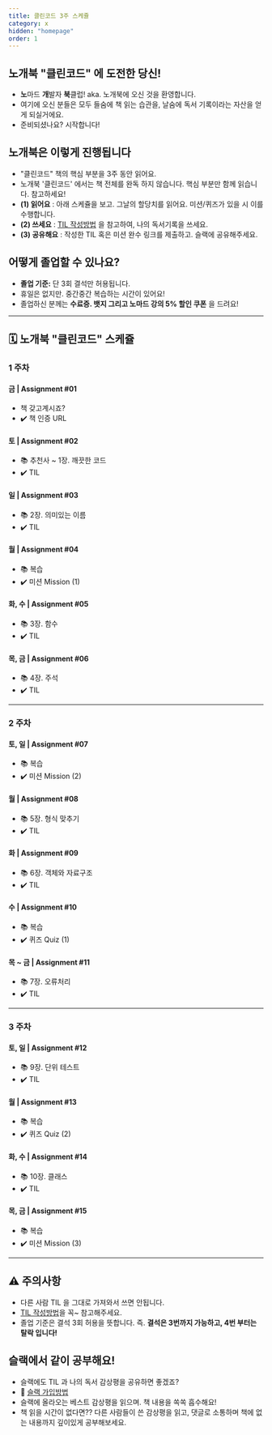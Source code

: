 ```yaml
---
title: 클린코드 3주 스케쥴
category: x
hidden: "homepage"
order: 1
---
```


## 노개북 "클린코드" 에 도전한 당신!
- **노**마드 **개**발자 **북**클럽! aka. 노개북에 오신 것을 환영합니다.
- 여기에 오신 분들은 모두 들숨에 책 읽는 습관을, 날숨에 독서 기록이라는 자산을 얻게 되실거에요.
- 준비되셨나요? 시작합니다!

## 노개북은 이렇게 진행됩니다
- "클린코드" 책의 핵심 부분을 3주 동안 읽어요. 
- 노개북 '클린코드' 에서는 책 전체를 완독 하지 않습니다. 핵심 부분만 함께 읽습니다. 참고하세요!
- **(1) 읽어요** : 아래 스케쥴을 보고. 그날의 할당치를 읽어요. 미션/퀴즈가 있을 시 이를 수행합니다.
- **(2) 쓰세요** : [TIL 작성방법](/faq/challenge/book-TIL) 을 참고하여, 나의 독서기록을 쓰세요.
- **(3) 공유해요** : 작성한 TIL 혹은 미션 완수 링크를 제출하고. 슬랙에 공유해주세요.

## 어떻게 졸업할 수 있나요?
- **졸업 기준:** 단 3회 결석만 허용됩니다.
- 휴일은 없지만. 중간중간 복습하는 시간이 있어요!
- 졸업하신 분께는 **수료증. 뱃지 그리고 노마드 강의 5% 할인 쿠폰** 을 드려요!

---

## 🗓 노개북 "클린코드" 스케쥴

### **1 주차**

#### **금 | Assignment #01**

- 책 갖고계시죠?
- ✔️ 책 인증 URL

#### **토 | Assignment #02**

- 📚 추천사 ~ 1장. 깨끗한 코드
- ✔️ TIL

#### **일 | Assignment #03**

- 📚 2장. 의미있는 이름
- ✔️ TIL

#### **월 | Assignment #04**

- 📚 복습
- ✔️ 미션 Mission (1)

#### **화, 수 | Assignment #05**

- 📚 3장. 함수
- ✔️ TIL

#### **목, 금 | Assignment #06**

- 📚 4장. 주석
- ✔️ TIL

---

### **2 주차**

#### **토, 일 | Assignment #07**

- 📚 복습
- ✔️ 미션 Mission (2)

#### **월 | Assignment #08**

- 📚 5장. 형식 맞추기
- ✔️ TIL

#### **화 | Assignment #09**

- 📚 6장. 객체와 자료구조
- ✔️ TIL

#### **수 | Assignment #10**

- 📚 복습
- ✔️ 퀴즈 Quiz (1)

#### **목 ~ 금 | Assignment #11**

- 📚 7장. 오류처리
- ✔️ TIL

---

### **3 주차**

#### **토, 일 | Assignment #12**

- 📚 9장. 단위 테스트
- ✔️ TIL

#### **월 | Assignment #13**

- 📚 복습
- ✔️ 퀴즈 Quiz (2)

#### **화, 수 | Assignment #14**

- 📚 10장. 클래스
- ✔️ TIL

#### **목, 금 | Assignment #15**

- 📚 복습
- ✔️ 미션 Mission (3)

---

## ⚠️ 주의사항
- 다른 사람 TIL 을 그대로 가져와서 쓰면 안됩니다.
- [TIL 작성방법](/faq/challenge/book-TIL)을 꼭~ 참고해주세요.
- 졸업 기준은 결석 3회 허용을 뜻합니다. 즉. **결석은 3번까지 가능하고, 4번 부터는 탈락 입니다!** 

## 슬랙에서 같이 공부해요!
- 슬랙에도 TIL 과 나의 독서 감상평을 공유하면 좋겠죠?
- 🎈 [슬랙 가입방법](/faq/community/slack)
- 슬랙에 올라오는 베스트 감상평을 읽으며. 책 내용을 쏙쏙 흡수해요!
- 책 읽을 시간이 없다면?? 다른 사람들이 쓴 감상평을 읽고, 댓글로 소통하며 책에 없는 내용까지 깊이있게 공부해보세요.
